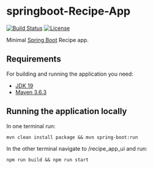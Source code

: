 # springboot-Recipe-App

[![Build Status](https://travis-ci.org/codecentric/springboot-sample-app.svg?branch=master)](https://travis-ci.org/codecentric/springboot-sample-app)
[![License](http://img.shields.io/:license-apache-blue.svg)](http://www.apache.org/licenses/LICENSE-2.0.html)

Minimal [Spring Boot](http://projects.spring.io/spring-boot/) Recipe app.

## Requirements

For building and running the application you need:

- [JDK 19](https://www.oracle.com/java/technologies/downloads/#java19)
- [Maven 3.6.3](https://maven.apache.org)

## Running the application locally
In one terminal run:
```shell
mvn clean install package && mvn spring-boot:run
```
In the other terminal navigate to /recipe_app_ui and run:
```shell
npm run build && npm run start
```
